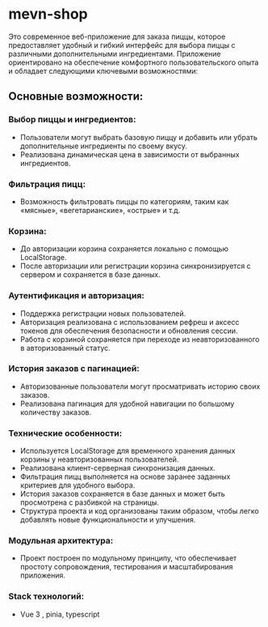 # mevn-shop
Это современное веб-приложение для заказа пиццы, которое предоставляет удобный и гибкий интерфейс для выбора пиццы с различными дополнительными ингредиентами. Приложение ориентировано на обеспечение комфортного пользовательского опыта и обладает следующими ключевыми возможностями:

## Основные возможности:

### Выбор пиццы и ингредиентов:
+ Пользователи могут выбрать базовую пиццу и добавить или убрать дополнительные ингредиенты по своему вкусу.
+ Реализована динамическая цена в зависимости от выбранных ингредиентов.
  
### Фильтрация пицц:
+ Возможность фильтровать пиццы по категориям, таким как «мясные», «вегетарианские», «острые» и т.д.
  
### Корзина:
+ До авторизации корзина сохраняется локально с помощью LocalStorage.
+ После авторизации или регистрации корзина синхронизируется с сервером и сохраняется в базе данных.

### Аутентификация и авторизация:
+ Поддержка регистрации новых пользователей.
+ Авторизация реализована с использованием рефреш и аксесс токенов для обеспечения безопасности и обновления сессии.
+ Работа с корзиной сохраняется при переходе из неавторизованного в авторизованный статус.

### История заказов с пагинацией:
+ Авторизованные пользователи могут просматривать историю своих заказов.
+ Реализована пагинация для удобной навигации по большому количеству заказов.

### Технические особенности:
+ Используется LocalStorage для временного хранения данных корзины у неавторизованных пользователей.
+ Реализована клиент-серверная синхронизация данных.
+ Фильтрация пицц выполняется на основе заранее заданных критериев для удобного выбора.
+ История заказов сохраняется в базе данных и может быть просмотрена с разбивкой на страницы.
+ Структура проекта и код организованы таким образом, чтобы легко добавлять новые функциональности и улучшения.


### Модульная архитектура:
+ Проект построен по модульному принципу, что обеспечивает простоту сопровождения, тестирования и масштабирования приложения.
### Stack технологий:
+ Vue 3 , pinia, typescript
